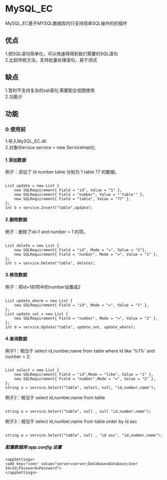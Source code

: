 # MySQL_EC
MySQL_EC基于MYSQL数据库的只支持简单SQL操作的的插件

## 优点
1.把SQL语句简单化，可以快速得得到我们需要的SQL语句<BR>
2.比起传统方法，支持批量处理语句，易于测试

## 缺点
1.暂时不支持复杂的sql语句,需要配合视图使用<BR>
2.功能少

## 功能

### 0.使用前
1.导入MySQL_EC.dll <BR>
2.对象IService service = new ServiceImpl();

#### 1.添加数据
例子：添加了 id number table 分别为 1 table 77 的数据。<BR>
<pre><code>
List<SQLRequirement> update = new List<SQLRequirement> {
    new SQLRequirement{ Field = "id", Value = "1" },
    new SQLRequirement{ Field = "number", Value = "'table'" },
    new SQLRequirement{ Field = "table", Value = "77" },
};
int b = service.Insert("table",update);
</code></pre>
#### 2.删除数据
例子：删除了id=1 and number = 1 的项。<BR>
<pre><code>
List<SQLRequirement> delete = new List<SQLRequirement> {
    new SQLRequirement{ Field = "id", Mode = "=", Value = "1"},
    new SQLRequirement{ Field = "nunber", Mode = "=", Value = "1" },
};
int c = service.Delete("table", delete);
</code></pre>
#### 3.修改数据
例子：把id=1的项中的number设置成2<BR>
<pre><code>
List<SQLRequirement> update_where = new List<SQLRequirement> {
    new SQLRequirement{ Field = "id", Mode = "=", Value = "1" },
};
List<SQLRequirement> update_set = new List<SQLRequirement> {
	new SQLRequirement{ Field = "number", Mode = "=", Value = "2" },
};
int d = service.Update("table", update_set, update_where);
</code></pre>
#### 4.查询数据
例子1：相当于 select id,number,name from table where id like '%1%' and number = 2;<BR>
<pre><code>
List<SQLRequirement> select = new List<SQLRequirement> {
    new SQLRequirement{ Field = "id",Mode = "like", Value = "1" },
    new SQLRequirement{ Field = "number",Mode = "=", Value = "2" },
};
string a = service.Select("table", select, null, "id,number,name");
</code></pre>
例子2：相当于 select id,number,name from table<BR>
<pre><code>
string a = service.Select("table", null , null "id,number,name");
</code></pre>
例子3：相当于 select id,number,name from table order by id asc<BR>
<pre><code>
string a = service.Select("table", null , "id asc", "id,number,name");
</code></pre>
##### 配置数据库 app.config 设置
<pre><code>&lt;appSettings&gt;
&lt;add key="conn" value="server=server;Database=Database;User Id=Id;Password=Password"&gt;
&lt;/appSettings&gt;
</code></pre>


